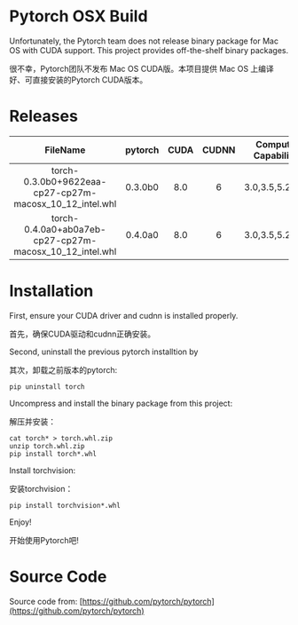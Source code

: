 # Pytorch OSX Build

Unfortunately, the Pytorch team does not release binary package for Mac OS with CUDA support. This project provides off-the-shelf binary packages.

很不幸，Pytorch团队不发布 Mac OS CUDA版。本项目提供 Mac OS 上编译好、可直接安装的Pytorch CUDA版本。


# Releases

| FileName | pytorch | CUDA | CUDNN | Compute Capability | Compilation Time |
|:--:|:--:|:--:|:--:|:--:|:--:|
| torch-0.3.0b0+9622eaa-cp27-cp27m-macosx\_10\_12_intel.whl | 0.3.0b0 | 8.0 | 6 | 3.0,3.5,5.2,6.1 | 2017-11-30 |
| torch-0.4.0a0+ab0a7eb-cp27-cp27m-macosx\_10\_12_intel.whl | 0.4.0a0 | 8.0 | 6 | 3.0,3.5,5.2,6.1 | 2017-12-02 |


# Installation

First, ensure your CUDA driver and cudnn is installed properly.

首先，确保CUDA驱动和cudnn正确安装。

Second, uninstall the previous pytorch installtion by

其次，卸载之前版本的pytorch:

```
pip uninstall torch
```

Uncompress and install the binary package from this project:

解压并安装：

```
cat torch* > torch.whl.zip
unzip torch.whl.zip
pip install torch*.whl
```

Install torchvision:

安装torchvision：
```
pip install torchvision*.whl
```

Enjoy!

开始使用Pytorch吧!


# Source Code

Source code from: [https://github.com/pytorch/pytorch](https://github.com/pytorch/pytorch)